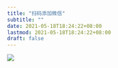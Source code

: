 ```yaml
---
title: "扫码添加微信"
subtitle: ""
date: 2021-05-18T18:24:22+08:00
lastmod: 2021-05-18T18:24:22+08:00
draft: false
---
```


![](/images/wechat.jpg)